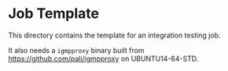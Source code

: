 # Job Template

This directory contains the template for an integration testing job.

It also needs a `igmpproxy` binary built from <https://github.com/pali/igmpproxy>
on UBUNTU14-64-STD.
